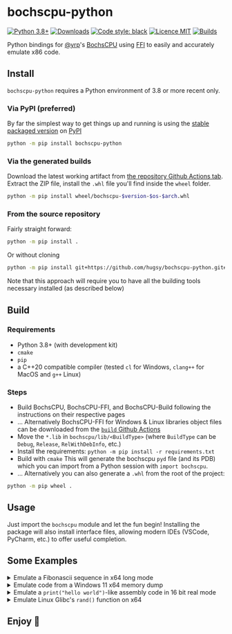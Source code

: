 # bochscpu-python

[![Python 3.8+](https://img.shields.io/pypi/v/bochscpu-python.svg)](https://pypi.org/project/bochscpu-python/)
[![Downloads](https://static.pepy.tech/badge/bochscpu-python)](https://pepy.tech/project/bochscpu-python)
[![Code style: black](https://img.shields.io/badge/code%20style-black-000000.svg)](https://github.com/psf/black)
[![Licence MIT](https://img.shields.io/packagist/l/doctrine/orm.svg?maxAge=2592000?style=plastic)](https://github.com/hugsy/bochscpu-python/blob/main/LICENSE)
[![Builds](https://github.com/hugsy/bochscpu-python/actions/workflows/build.yml/badge.svg)](https://github.com/hugsy/bochscpu-python/actions/workflows/build.yml)

Python bindings for [@yrp](https://github.com/yrp604/)'s [BochsCPU](https://github.com/yrp604/bochscpu) using [FFI](https://github.com/yrp604/bochscpu-ffi) to easily and accurately emulate x86 code.


## Install

`bochscpu-python` requires a Python environment of 3.8 or more recent only.

### Via PyPI (preferred)

By far the simplest way to get things up and running is using the [stable packaged version](https://pypi.org/project/bochscpu-python/) on [PyPI](https://pypi.org/)

```bash
python -m pip install bochscpu-python
```


### Via the generated builds

Download the latest working artifact from [the repository Github Actions tab](https://github.com/hugsy/bochscpu-python/actions). Extract the ZIP file, install the `.whl` file you'll find inside the `wheel` folder.

```bash
python -m pip install wheel/bochscpu-$version-$os-$arch.whl
```

### From the source repository

Fairly straight forward:

```bash
python -m pip install .
```

Or without cloning

```bash
python -m pip install git+https://github.com/hugsy/bochscpu-python.git#egg=bochscpu-python
```

Note that this approach will require you to have all the building tools necessary installed (as described below)

## Build

### Requirements

 * Python 3.8+ (with development kit)
 * `cmake`
 * `pip`
 * a C++20 compatible compiler (tested `cl` for Windows, `clang++` for MacOS and `g++` Linux)

### Steps

 * Build BochsCPU, BochsCPU-FFI, and BochsCPU-Build following the instructions on their respective pages
 * ... Alternatively BochsCPU-FFI for Windows & Linux libraries object files can be downloaded from the [`build` Github Actions](https://github.com/hugsy/bochscpu-python/actions/workflows/build.yml?query=branch%3Amain+is%3Asuccess+event%3Apush)
 * Move the `*.lib` in `bochscpu/lib/<BuildType>` (where `BuildType` can be `Debug`, `Release`, `RelWithDebInfo`, etc.)
 * Install the requirements: `python -m pip install -r requirements.txt`
 * Build with `cmake`
   This will generate the bochscpu `pyd` file (and its PDB) which you can import from a Python session with `import bochscpu`.
 * ... Alternatively you can also generate a `.whl` from the root of the project:

```bash
python -m pip wheel .
```

## Usage

Just import the `bochscpu` module and let the fun begin! Installing the package will also install interface files, allowing modern IDEs (VSCode, PyCharm, etc.) to offer useful completion.


## Some Examples

<details>

<summary>
Emulate a Fibonascii sequence in x64 long mode
</summary>




https://github.com/hugsy/bochscpu-python/assets/590234/adc5ac5a-a8eb-4982-9537-5ece3f32f8f8


[Code](examples/long_mode_fibonacci.py)
</details>


<details>

<summary>
Emulate code from a Windows 11 x64 memory dump
</summary>

![image](https://github.com/hugsy/bochscpu-python/assets/590234/2ea77b17-cf59-4ec3-a38b-602d63e201f8)

[Code](examples/long_mode_emulate_windows_kdump.py)
</details>


<details>
<summary>
Emulate a <code>print("hello world")</code>-like assembly code in 16 bit real mode
</summary>


https://github.com/hugsy/bochscpu-python/assets/590234/eb06af06-4b10-490e-ae40-a1d0aed333ca


[Code](examples/real_mode_print_hello_world.py)
</details>

<details>
<summary>
Emulate Linux Glibc's <code>rand()</code> function on x64
</summary>


https://github.com/hugsy/bochscpu-python/assets/590234/2486adbc-0878-46f5-83ed-3bcf9774fd26


[Code](examples/long_mode_emulate_linux_udump.py)

</details>

## Enjoy 🍻



